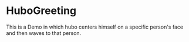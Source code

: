 HuboGreeting
============

This is a Demo in which hubo centers himself on a specific person's face and then waves to that person. 
